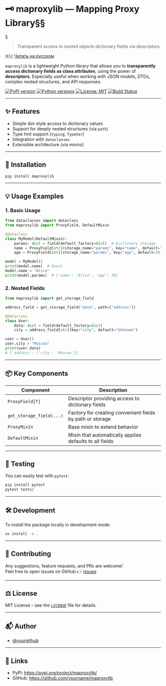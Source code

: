 # 🗝️ maproxylib — Mapping Proxy Library§§
§
> Transparent access to nested objects dictionary fields via descriptors.

🇷🇺 [Читать на русском](README.ru.md)

`maproxylib` is a lightweight Python library that allows you to **transparently access dictionary fields as class attributes**, using the power of **descriptors**. Especially useful when working with JSON models, DTOs, complex nested structures, and API responses.

[![PyPI version](https://img.shields.io/pypi/v/maproxylib)](https://pypi.org/project/maproxylib/)
[![Python versions](https://img.shields.io/pypi/pyversions/maproxylib)](https://pypi.org/project/maproxylib/)
[![License: MIT](https://img.shields.io/github/license/yourname/maproxylib)](https://opensource.org/licenses/MIT)
[![Build Status](https://github.com/yourname/maproxylib/actions/workflows/publish.yml/badge.svg)](https://github.com/yourname/maproxylib/actions)

---

## ✨ Features

- Simple dot-style access to dictionary values  
- Support for deeply nested structures (via `path`)  
- Type hint support (`typing`, `TypeVar`)  
- Integration with `dataclasses`  
- Extensible architecture (via mixins)

---

## 🚀 Installation

```bash
pip install maproxylib
```

---

## 💡 Usage Examples

### 1. Basic Usage

```python
from dataclasses import dataclass
from maproxylib import ProxyField, DefaultMixin

@dataclass
class MyModel(DefaultMixin):
    params: dict = field(default_factory=dict)  # Dictionary storage
    name = ProxyField[str](storage_name="params", key="name", default="Guest")
    age = ProxyField[int](storage_name="params", key="age", default=30)

model = MyModel()
print(model.name)  # Guest
model.name = "Alice"
print(model.params)  # {'name': 'Alice', 'age': 30}
```

### 2. Nested Fields

```python
from maproxylib import get_storage_field

address_field = get_storage_field("data", path=["address"])

@dataclass
class User:
    data: dict = field(default_factory=dict)
    city = address_field[str](key="city", default="Unknown")

user = User()
user.city = "Moscow"
print(user.data)
# {'address': {'city': 'Moscow'}}
```

---

## 📦 Key Components

| Component | Description |
|----------|-------------|
| `ProxyField[T]` | Descriptor providing access to dictionary fields |
| `get_storage_field(...)` | Factory for creating convenient fields by path or storage |
| `ProxyMixin` | Base mixin to extend behavior |
| `DefaultMixin` | Mixin that automatically applies defaults to all fields |

---

## 🧪 Testing

You can easily test with `pytest`:

```bash
pip install pytest
pytest tests/
```

---

## 🛠️ Development

To install the package locally in development mode:

```bash
uv install -e .
```

---

## 🤝 Contributing

Any suggestions, feature requests, and PRs are welcome!  
Feel free to open issues on GitHub 👉 [issues](https://github.com/yourname/maproxylib/issues)

---

## ⚖️ License

MIT License – see the [`LICENSE`](LICENSE) file for details.

---

## 📬 Author

- [@yourgithub](https://github.com/yourgithub)

---

## 🔗 Links

- PyPI: https://pypi.org/project/maproxylib/
- GitHub: https://github.com/yourname/maproxylib
```
